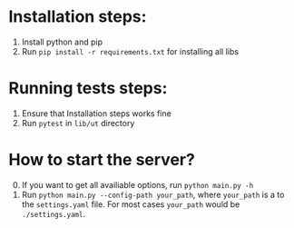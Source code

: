 # Installation steps:
1. Install python and pip
2. Run `pip install -r requirements.txt` for installing all libs

# Running tests steps:
1. Ensure that Installation steps works fine
2. Run `pytest` in `lib/ut` directory

# How to start the server?
0. If you want to get all availiable options, run `python main.py -h`
1. Run `python main.py --config-path your_path`, where `your_path` is a to the `settings.yaml` file. For most cases `your_path` would be `./settings.yaml`.

